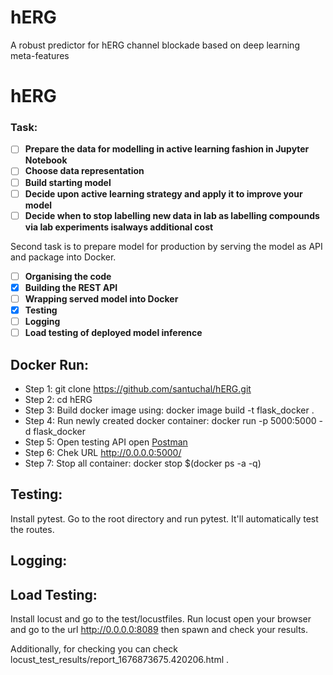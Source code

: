 # hERG
A robust predictor for hERG channel blockade based on deep learning meta-features
# hERG

### **Task:**

*   [ ] **Prepare the data for modelling in active learning fashion in Jupyter Notebook**
*   [ ] **Choose data representation**
*   [ ] **Build starting model**
*   [ ] **Decide upon active learning strategy and apply it to improve your model**
*   [ ] **Decide when to stop labelling new data in lab as labelling compounds via lab experiments isalways additional cost**

Second task is to prepare model for production by serving the model as API and package into Docker.

*   [ ] **Organising the code**
*   [x] **Building the REST API**
*   [ ] **Wrapping served model into Docker**
*   [x] **Testing**
*   [ ] **Logging**
*   [ ] **Load testing of deployed model inference**

## Docker Run:

* Step 1: git clone https://github.com/santuchal/hERG.git
* Step 2: cd hERG
* Step 3: Build docker image using: docker image build -t flask_docker .
* Step 4: Run newly created docker container: docker run -p 5000:5000 -d flask_docker
* Step 5: Open testing API open [Postman](https://www.postman.com/)
* Step 6: Chek URL http://0.0.0.0:5000/ 
* Step 7: Stop all container: docker stop $(docker ps -a -q)

## Testing:

Install pytest. Go to the root directory and run pytest. 
It'll automatically test the routes. 


## Logging: 

## Load Testing:
Install locust and go to the test/locustfiles. 
Run locust open your browser and go to the url http://0.0.0.0:8089 then spawn and check your results. 

Additionally, for checking you can check locust_test_results/report_1676873675.420206.html .